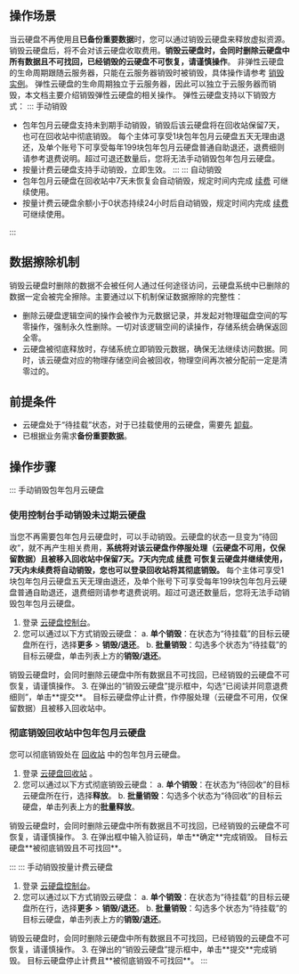 ## 操作场景
当云硬盘不再使用且**已备份重要数据**时，您可以通过销毁云硬盘来释放虚拟资源。销毁云硬盘后，将不会对该云硬盘收取费用。**销毁云硬盘时，会同时删除云硬盘中所有数据且不可找回，已经销毁的云硬盘不可恢复，请谨慎操作**。
非弹性云硬盘的生命周期跟随云服务器，只能在云服务器销毁时被销毁，具体操作请参考 [销毁实例](https://intl.cloud.tencent.com/document/product/213/4930)。
弹性云硬盘的生命周期独立于云服务器，因此可以独立于云服务器而销毁，本文档主要介绍销毁弹性云硬盘的相关操作。
弹性云硬盘支持以下销毁方式：
<dx-tabs>
::: 手动销毁
  - 包年包月云硬盘支持未到期手动销毁，销毁后该云硬盘将在回收站保留7天，也可在回收站中彻底销毁。
    每个主体可享受1块包年包月云硬盘五天无理由退还，及单个账号下可享受每年199块包年包月云硬盘普通自助退还，退费细则请参考退费说明。超过可退还数量后，您将无法手动销毁包年包月云硬盘。
  - 按量计费云硬盘支持手动销毁，立即生效。 
:::
::: 自动销毁
 - 包年包月云硬盘在回收站中7天未恢复会自动销毁，规定时间内完成 [续费](https://intl.cloud.tencent.com/document/product/362/36874) 可继续使用。
 - 按量计费云硬盘余额小于0状态持续24小时后自动销毁，规定时间内完成 [续费](https://intl.cloud.tencent.com/document/product/362/36874) 可继续使用。

:::
</dx-tabs>



## 数据擦除机制
销毁云硬盘时删除的数据不会被任何人通过任何途径访问，云硬盘系统中已删除的数据一定会被完全擦除。主要通过以下机制保证数据擦除的完整性：
* 删除云硬盘逻辑空间的操作会被作为元数据记录，并发起对物理磁盘空间的写零操作，强制永久性删除。一切对该逻辑空间的读操作，存储系统会确保返回全零。
* 云硬盘被彻底释放时，存储系统立即销毁元数据，确保无法继续访问数据。同时，该云硬盘对应的物理存储空间会被回收，物理空间再次被分配前一定是清零过的。

## 前提条件
- 云硬盘处于“待挂载”状态，对于已挂载使用的云硬盘，需要先 [卸载](https://intl.cloud.tencent.com/document/product/362/32400)。
- 已根据业务需求**备份重要数据**。

## 操作步骤

<dx-tabs>
::: 手动销毁包年包月云硬盘


### 使用控制台手动销毁未过期云硬盘
当您不再需要包年包月云硬盘时，可以手动销毁。云硬盘的状态一旦变为“待回收”，就不再产生相关费用，**系统将对该云硬盘作停服处理（云硬盘不可用，仅保留数据）且被移入回收站中保留7天。7天内完成 [续费](https://intl.cloud.tencent.com/document/product/362/36874) 可恢复云硬盘并继续使用，7天内未续费将自动销毁，您也可以登录回收站将其彻底销毁。**
每个主体可享受1块包年包月云硬盘五天无理由退还，及单个账号下可享受每年199块包年包月云硬盘普通自助退还，退费细则请参考退费说明。超过可退还数量后，您将无法手动销毁包年包月云硬盘。

1. 登录 [云硬盘控制台](https://console.cloud.tencent.com/cvm/cbs)。
2. 您可以通过以下方式销毁云硬盘：
    a. **单个销毁**：在状态为“待挂载”的目标云硬盘所在行，选择**更多** > **销毁/退还**。
    b. **批量销毁**：勾选多个状态为“待挂载”的目标云硬盘，单击列表上方的**销毁/退还**。
<dx-alert infotype="notice" title="">
销毁云硬盘时，会同时删除云硬盘中所有数据且不可找回，已经销毁的云硬盘不可恢复，请谨慎操作。
</dx-alert>
3. 在弹出的“销毁云硬盘”提示框中，勾选“已阅读并同意退费细则”，单击**提交**。
 目标云硬盘停止计费，作停服处理（云硬盘不可用，仅保留数据）且被移入回收站中。





### 彻底销毁回收站中包年包月云硬盘
您可以彻底销毁处在 [回收站](https://console.cloud.tencent.com/cvm/recycle/cbs) 中的包年包月云硬盘。

1. 登录 [云硬盘回收站](https://console.cloud.tencent.com/cvm/recycle/cbs) 。
2. 您可以通过以下方式彻底销毁云硬盘：
   a. **单个销毁**：在状态为“待回收”的目标云硬盘所在行，选择**释放**。
   b. **批量销毁**：勾选多个状态为“待回收”的目标云硬盘，单击列表上方的**批量释放**。
<dx-alert infotype="notice" title="">
销毁云硬盘时，会同时删除云硬盘中所有数据且不可找回，已经销毁的云硬盘不可恢复，请谨慎操作。
</dx-alert>
3. 在弹出框中输入验证码，单击**确定**完成销毁。
    目标云硬盘**被彻底销毁且不可找回**。


:::
::: 手动销毁按量计费云硬盘
1. 登录 [云硬盘控制台](https://console.cloud.tencent.com/cvm/cbs)。
2. 您可以通过以下方式销毁云硬盘：
    a. **单个销毁**：在状态为“待挂载”的目标云硬盘所在行，选择**更多** > **销毁/退还**。
    b. **批量销毁**：勾选多个状态为“待挂载”的目标云硬盘，单击列表上方的**销毁/退还**。
<dx-alert infotype="notice" title="">
销毁云硬盘时，会同时删除云硬盘中所有数据且不可找回，已经销毁的云硬盘不可恢复，请谨慎操作。
</dx-alert>
3. 在弹出的“销毁云硬盘”提示框中，单击**提交**完成销毁。
 目标云硬盘停止计费且**被彻底销毁不可找回**。
:::
</dx-tabs>



 

